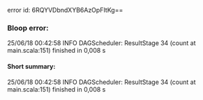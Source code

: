 error id: 6RQYVDbndXYB6AzOpFItKg==
### Bloop error:

25/06/18 00:42:58 INFO DAGScheduler: ResultStage 34 (count at main.scala:151) finished in 0,008 s
#### Short summary: 

25/06/18 00:42:58 INFO DAGScheduler: ResultStage 34 (count at main.scala:151) finished in 0,008 s